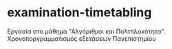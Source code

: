 # examination-timetabling
Εργασία στο μάθημα "Αλγόριθμοι και Πολτπλοκότητα". Χρονοποργραμματισμός εξετάσεων Πανεπιστημίου
